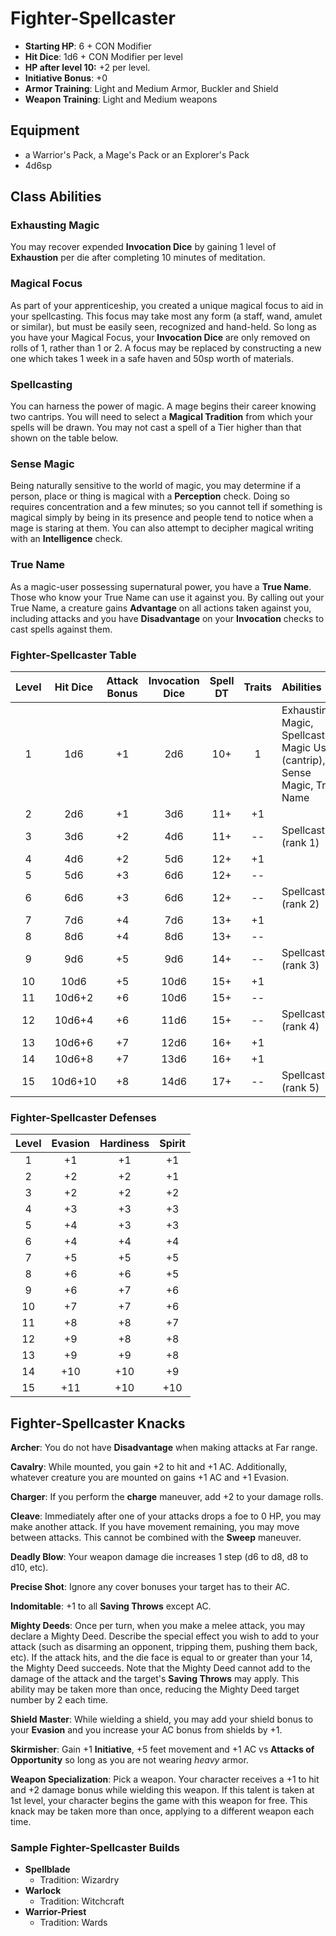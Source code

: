 # Fighter-Spellcaster

- **Starting HP**: 6 + CON Modifier
- **Hit Dice**: 1d6 + CON Modifier per level
- **HP after level 10:** +2 per level.
- **Initiative Bonus**: +0
- **Armor Training**: Light and Medium Armor, Buckler and Shield
- **Weapon Training**: Light and Medium weapons

## Equipment
- a Warrior's Pack, a Mage's Pack or an Explorer's Pack
- 4d6sp

## Class Abilities

### Exhausting Magic
You may recover expended **Invocation Dice** by gaining 1 level of **Exhaustion** per die after completing 10 minutes of meditation.

### Magical Focus
As part of your apprenticeship, you created a unique magical focus to aid in your spellcasting.  This focus may take most any form (a staff, wand, amulet or similar), but must be easily seen, recognized and hand-held.  So long as you have your Magical Focus, your **Invocation Dice** are only removed on rolls of 1, rather than 1 or 2.  A focus may be replaced by constructing a new one which takes 1 week in a safe haven and 50sp worth of materials.

### Spellcasting
You can harness the power of magic.  A mage begins their career knowing two cantrips.  You will need to select a **Magical Tradition** from which your spells will be drawn.  You may not cast a spell of a Tier higher than that shown on the table below.

### Sense Magic
Being naturally sensitive to the world of magic, you may determine if a person, place or thing is magical with a **Perception** check.  Doing so requires concentration and a few minutes; so you cannot tell if something is magical simply by being in its presence and people tend to notice when a mage is staring at them.  You can also attempt to decipher magical writing with an **Intelligence** check.

### True Name
As a magic-user possessing supernatural power, you have a **True Name**.  Those who know your True Name can use it against you.  By calling out your True Name, a creature gains **Advantage** on all actions taken against you, including attacks and you have **Disadvantage** on your **Invocation** checks to cast spells against them.

### Fighter-Spellcaster Table
| Level | Hit Dice | Attack Bonus |  Invocation Dice | Spell DT |  Traits | Abilities |
|:-----:|:--------:|:------------:|:----------------:|:--------:|:-------:|:---|
|   1   |    1d6   |      +1      |        2d6       |    10+   |     1   | Exhausting Magic, Spellcasting, Magic User (cantrip), Sense Magic, True Name |
|   2   |    2d6   |      +1      |        3d6       |    11+   |    +1   |  |
|   3   |    3d6   |      +2      |        4d6       |    11+   |    --   | Spellcasting (rank 1) |
|   4   |    4d6   |      +2      |        5d6       |    12+   |    +1   |  |
|   5   |    5d6   |      +3      |        6d6       |    12+   |    --   |  |
|   6   |    6d6   |      +3      |        6d6       |    12+   |    --   | Spellcasting (rank 2) |
|   7   |    7d6   |      +4      |        7d6       |    13+   |    +1   |  |
|   8   |    8d6   |      +4      |        8d6       |    13+   |    --   |  |
|   9   |    9d6   |      +5      |        9d6       |    14+   |    --   | Spellcasting (rank 3) |
|  10   |   10d6   |      +5      |       10d6       |    15+   |    +1   |  |
|  11   |   10d6+2 |      +6      |       10d6       |    15+   |    --   |  |
|  12   |   10d6+4 |      +6      |       11d6       |    15+   |    --   | Spellcasting (rank 4) |
|  13   |   10d6+6 |      +7      |       12d6       |    16+   |    +1   |  |
|  14   |   10d6+8 |      +7      |       13d6       |    16+   |    +1   |  |
|  15   |  10d6+10 |      +8      |       14d6       |    17+   |    --   | Spellcasting (rank 5) |

### Fighter-Spellcaster Defenses
| Level | Evasion | Hardiness | Spirit |
|:-----:|:-------:|:---------:|:------:|
|   1   |    +1   |     +1    |   +1   |
|   2   |    +2   |     +2    |   +1   |
|   3   |    +2   |     +2    |   +2   |
|   4   |    +3   |     +3    |   +3   |
|   5   |    +4   |     +3    |   +3   |
|   6   |    +4   |     +4    |   +4   |
|   7   |    +5   |     +5    |   +5   |
|   8   |    +6   |     +6    |   +5   |
|   9   |    +6   |     +7    |   +6   |
|  10   |    +7   |     +7    |   +6   |
|  11   |    +8   |     +8    |   +7   |
|  12   |    +9   |     +8    |   +8   |
|  13   |    +9   |     +9    |   +8   |
|  14   |   +10   |    +10    |   +9   |
|  15   |   +11   |    +10    |  +10   |

## Fighter-Spellcaster Knacks

**Archer**: You do not have **Disadvantage** when making attacks at Far range.

**Cavalry**: While mounted, you gain +2 to hit and +1 AC.  Additionally, whatever creature you are mounted on gains +1 AC and +1 Evasion.

**Charger**: If you perform the **charge** maneuver, add +2 to your damage rolls.

**Cleave**: Immediately after one of your attacks drops a foe to 0 HP, you may make another attack.  If you have movement remaining, you may move between attacks.  This cannot be combined with the **Sweep** maneuver.

**Deadly Blow**: Your weapon damage die increases 1 step (d6 to d8, d8 to d10, etc).

**Precise Shot**: Ignore any cover bonuses your target has to their AC.

**Indomitable**: +1 to all **Saving Throws** except AC.

**Mighty Deeds**: Once per turn, when you make a melee attack, you may declare a Mighty Deed.  Describe the special effect you wish to add to your attack (such as disarming an opponent, tripping them, pushing them back, etc).  If the attack hits, and the die face is equal to or greater than your 14, the Mighty Deed succeeds.  Note that the Mighty Deed cannot add to the damage of the attack and the target's **Saving Throws** may apply.  This ability may be taken more than once, reducing the Mighty Deed target number by 2 each time.

**Shield Master**: While wielding a shield, you may add your shield bonus to your **Evasion** and you increase your AC bonus from shields by +1.

**Skirmisher**: Gain +1 **Initiative**, +5 feet movement and +1 AC vs **Attacks of Opportunity** so long as you are not wearing _heavy_ armor.

**Weapon Specialization**:  Pick a weapon. Your character receives a +1 to hit and +2 damage bonus while wielding this weapon. If this talent is taken at 1st level, your character begins the game with this weapon for free.  This knack may be taken more than once, applying to a different weapon each time.

### Sample Fighter-Spellcaster Builds
- **Spellblade**
	- Tradition: Wizardry
- **Warlock**
	- Tradition: Witchcraft
- **Warrior-Priest**
	- Tradition: Wards
